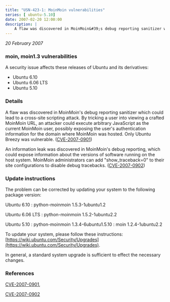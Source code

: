 ```yaml
---
title: "USN-423-1: MoinMoin vulnerabilities"
series: [ ubuntu-5.10]
date: 2007-02-20 12:00:00
description: |
    A flaw was discovered in MoinMoin&#39;s debug reporting sanitizer which  could lead to a cross-site scripting attack.  By tricking a user into  viewing a crafted MoinMoin URL, an attacker could execute arbitrary  JavaScript as the current MoinMoin user, possibly exposing the user&#39;s  authentication information for the domain where MoinMoin was hosted. Only Ubuntu Breezy was vulnerable.  ([CVE-2007-0901](http://people.ubuntu.com/~ubuntu-security/cve/CVE-2007-0901))
--- 
```

 
 

*20 February 2007*

### moin, moin1.3 vulnerabilities

A security issue affects these releases of Ubuntu and its derivatives:

* Ubuntu 6.10
* Ubuntu 6.06 LTS
* Ubuntu 5.10

### Details

A flaw was discovered in MoinMoin&#39;s debug reporting sanitizer which could lead to a cross-site scripting attack. By tricking a user into viewing a crafted MoinMoin URL, an attacker could execute arbitrary JavaScript as the current MoinMoin user, possibly exposing the user&#39;s authentication information for the domain where MoinMoin was hosted. Only Ubuntu Breezy was vulnerable. ([CVE-2007-0901](http://people.ubuntu.com/~ubuntu-security/cve/CVE-2007-0901))

An information leak was discovered in MoinMoin&#39;s debug reporting, which could expose information about the versions of software running on the host system. MoinMoin administrators can add &quot;show_traceback=0&quot; to their site configurations to disable debug tracebacks. ([CVE-2007-0902](http://people.ubuntu.com/~ubuntu-security/cve/CVE-2007-0902))

### Update instructions

The problem can be corrected by updating your system to the following package version:

Ubuntu 6.10
 : python-moinmoin <span>1.5.3-1ubuntu1.2</span>

Ubuntu 6.06 LTS
 : python-moinmoin <span>1.5.2-1ubuntu2.2</span>

Ubuntu 5.10
 : python-moinmoin <span>1.3.4-6ubuntu1.5.10</span>
 : moin <span>1.2.4-1ubuntu2.2</span>

To update your system, please follow these instructions: [https://wiki.ubuntu.com/Security/Upgrades](https://wiki.ubuntu.com/Security/Upgrades).

In general, a standard system upgrade is sufficient to effect the necessary changes.

### References

 
 [CVE-2007-0901](http://people.ubuntu.com/~ubuntu-security/cve/CVE-2007-0901), 

 [CVE-2007-0902](http://people.ubuntu.com/~ubuntu-security/cve/CVE-2007-0902)
 

